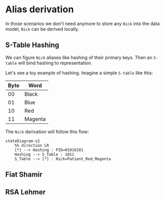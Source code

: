 # Alias derivation

In those scenarios we don't need anymore to store any `Nick` into the data model, `Nick` can be derived locally.

## S-Table Hashing

We can figure `Nick` aliases like hashing of their primary keys. Then an `S-table` will bind hashing to representation.

Let's see a toy example of hashing. Imagine a simple `S-table` like this:

| Byte | Word |
|---|---|
| 00 | Black |
| 01 | Blue |
| 10 | Red |
| 11 | Magenta |

The `Nick` derivation will follow this flow:

```mermaid
stateDiagram-v2
    %% direction LR
    [*] --> Hashing : PID=01010101
    Hashing --> S_Table : 1011
    S_Table --> [*] : Nick=Patient_Red_Magenta
```

## Fiat Shamir

## RSA Lehmer

